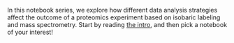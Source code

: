 In this notebook series, we explore how different data analysis strategies affect the outcome of a proteomics experiment based on isobaric labeling and mass spectrometry.
Start by reading [the intro](intro.html), and then pick a notebook of your interest!
